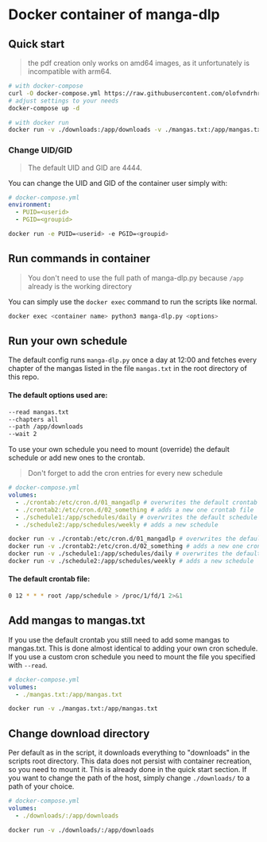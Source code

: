# Docker container of manga-dlp

## Quick start

> the pdf creation only works on amd64 images, as it unfortunately is incompatible with arm64.

```sh
# with docker-compose
curl -O docker-compose.yml https://raw.githubusercontent.com/olofvndrhr/manga-dlp/master/docker/docker-compose.yml
# adjust settings to your needs
docker-compose up -d

# with docker run
docker run -v ./downloads:/app/downloads -v ./mangas.txt:/app/mangas.txt olofvndrhr/manga-dlp
```

### Change UID/GID

> The default UID and GID are 4444.

You can change the UID and GID of the container user simply with:

```yml
# docker-compose.yml
environment:
  - PUID=<userid>
  - PGID=<groupid>
```

```sh
docker run -e PUID=<userid> -e PGID=<groupid>
```

## Run commands in container

> You don't need to use the full path of manga-dlp.py because `/app` already is the working directory

You can simply use the `docker exec` command to run the scripts like normal.

```sh
docker exec <container name> python3 manga-dlp.py <options>
```

## Run your own schedule

The default config runs `manga-dlp.py` once a day at 12:00 and fetches every chapter of the mangas listed in the file
`mangas.txt` in the root directory of this repo.

#### The default options used are:

```sh
--read mangas.txt
--chapters all
--path /app/downloads
--wait 2
```

To use your own schedule you need to mount (override) the default schedule or add new ones to the crontab.

> Don't forget to add the cron entries for every new schedule

```yml
# docker-compose.yml
volumes:
  - ./crontab:/etc/cron.d/01_mangadlp # overwrites the default crontab
  - ./crontab2:/etc/cron.d/02_something # adds a new one crontab file
  - ./schedule1:/app/schedules/daily # overwrites the default schedule
  - ./schedule2:/app/schedules/weekly # adds a new schedule
```

```sh
docker run -v ./crontab:/etc/cron.d/01_mangadlp # overwrites the default crontab
docker run -v ./crontab2:/etc/cron.d/02_something # adds a new one crontab file
docker run -v ./schedule1:/app/schedules/daily # overwrites the default schedule
docker run -v ./schedule2:/app/schedules/weekly # adds a new schedule
```

#### The default crontab file:

```sh
0 12 * * * root /app/schedule > /proc/1/fd/1 2>&1
```

## Add mangas to mangas.txt

If you use the default crontab you still need to add some mangas to mangas.txt. This is done almost identical to adding
your own cron schedule. If you use a custom cron schedule you need to mount the file you specified with `--read`.

```yml
# docker-compose.yml
volumes:
  - ./mangas.txt:/app/mangas.txt
```

```sh
docker run -v ./mangas.txt:/app/mangas.txt
```

## Change download directory

Per default as in the script, it downloads everything to "downloads" in the scripts root directory. This data does not
persist with container recreation, so you need to mount it. This is already done in the quick start section. If you want
to change the path of the host, simply change `./downloads/` to a path of your choice.

```yml
# docker-compose.yml
volumes:
  - ./downloads/:/app/downloads
```

```sh
docker run -v ./downloads/:/app/downloads
```

